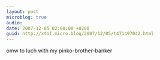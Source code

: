 ```yaml
---
layout: post
microblog: true
audio: 
date: 2007-12-05 02:00:00 +0200
guid: http://xtof.micro.blog/2007/12/05/t471497042.html
---
```

omw to luch with my pinko-brother-banker
